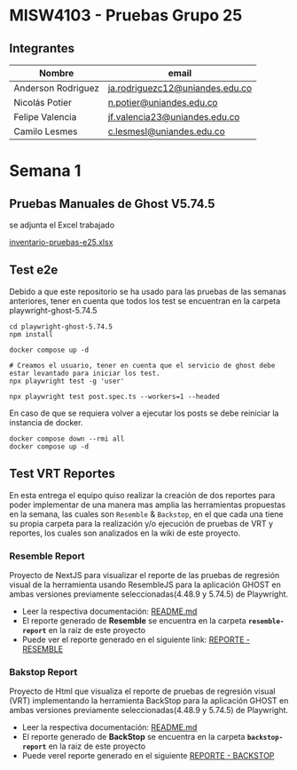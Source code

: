 ﻿# MISW4103 - Pruebas Grupo 25

## Integrantes

| Nombre             | email                           |
|--------------------|---------------------------------|
| Anderson Rodriguez | ja.rodriguezc12@uniandes.edu.co |
| Nicolás Potier     | n.potier@uniandes.edu.co        |
| Felipe Valencia    | jf.valencia23@uniandes.edu.co   |
| Camilo Lesmes      | c.lesmesl@uniandes.edu.co       |


# Semana 1

## Pruebas Manuales de Ghost V5.74.5
se adjunta el Excel trabajado

[inventario-pruebas-e25.xlsx](https://github.com/Miso-pruebas-auto/MISW4103-GHOST-E25/files/13537897/inventario-pruebas-e25.xlsx)


## Test e2e
Debido a que este repositorio se ha usado para las pruebas de las semanas anteriores, tener en cuenta que todos los test se encuentran en la carpeta playwright-ghost-5.74.5
``` shell
cd playwright-ghost-5.74.5
npm install

docker compose up -d

# Creamos el usuario, tener en cuenta que el servicio de ghost debe estar levantado para iniciar los test.
npx playwright test -g 'user'

npx playwright test post.spec.ts --workers=1 --headed
```

En caso de que se requiera volver a ejecutar los posts se debe reiniciar la instancia de docker.
``` shell
docker compose down --rmi all
docker compose up -d
```

## Test VRT Reportes

En esta entrega el equipo quiso realizar la creación de dos reportes para poder implementar de una manera mas amplia las herramientas propuestas en la semana, las cuales son  `Resemble` & `Backstop`, en el que cada una tiene su propia carpeta para la realización y/o ejecución de pruebas de VRT y reportes, los cuales son analizados en la wiki de este proyecto.

### Resemble Report

Proyecto de NextJS para visualizar el reporte de las pruebas de regresión visual de la herramienta usando ResembleJS para la aplicación GHOST en ambas versiones previamente seleccionadas(4.48.9 y 5.74.5) de Playwright.

* Leer la respectiva documentación: [README.md](resemble-report/README.md)
* El reporte generado de **Resemble** se encuentra en la carpeta **`resemble-report`**  en la raiz de este proyecto
* Puede ver el reporte generado en el siguiente link: [REPORTE - RESEMBLE](https://misw-4103-ghost-e25.vercel.app/)

### Bakstop Report

Proyecto de Html que visualiza el reporte de pruebas de regresión visual (VRT) implementando la herramienta BackStop para la aplicación GHOST en ambas versiones previamente seleccionadas(4.48.9 y 5.74.5) de Playwright.

* Leer la respectiva documentación: [README.md](backstop-report/README.md)
* El reporte generado de **BackStop** se encuentra en la carpeta **`backstop-report`**  en la raiz de este proyecto
* Puede verel reporte generado en el siguiente [REPORTE - BACKSTOP](https://misw-4103-ghost-e25-delta.vercel.app/)
